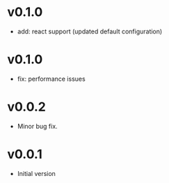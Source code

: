 # v0.1.0
* add: react support (updated default configuration)

# v0.1.0
* fix: performance issues

# v0.0.2
* Minor bug fix.

# v0.0.1
* Initial version